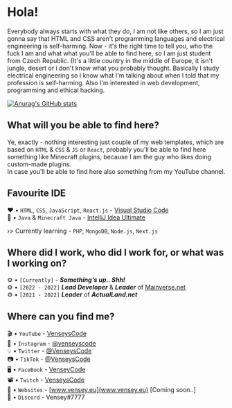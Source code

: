 # Hola!

Everybody always starts with what they do, I am not like others, so I am just gonna say that HTML and CSS aren't programming languages and electrical engineering is self-harming. Now - it's the right time to tell you, who the fuck I am and what what you'll be able to find here, so I am just student from Czech Republic. (It's a little country in the middle of Europe, it isn't jungle, desert or i don't know what you probably thought. Basically I study electrical engineering so I know what I'm talking about when I told that my profession is self-harming. Also I'm interested in web development, programming and ethical hacking. 

[![Anurag's GitHub stats](https://github-readme-stats.vercel.app/api?username=venseyscode)](https://github.com/anuraghazra/github-readme-stats)

## What will you be able to find here?

Ye, exactly - nothing interesting just couple of my web templates, which are based on `HTML` & `CSS` & `JS` or `React`, probably you'll be able to find here something like Minecraft plugins, because I am the guy who likes doing custom-made plugins.<br>
In case you'll be able to find here also something from my YouTube channel.

## Favourite IDE

❤️ • `HTML`, `CSS`, `JavaScript`, `React.js` - [Visual Studio Code](https://code.visualstudio.com/download) <br>
🧡 • `Java` & `Minecraft Java` - [IntelliJ Idea Ultimate](https://www.jetbrains.com/idea/download/#section=windows) <br>

›> Currently learning - `PHP`, `MongoDB`, `Node.js`, `Next.js` 

## Where did I work, who did I work for, or what was I working on? 

⚙️ • `[Currently]` - ***Something's up.. Shh!*** <br>
⚙️ • `[2022 - 2022]` ***Lead Developer*** & ***Leader*** of [Mainverse.net](www.mainverse.net) <br>
⚙️ • `[2021 - 2022]` ***Leader*** of ***ActualLand.net*** 

## Where can you find me?

🎬 • `YouTube` - [VenseysCode](https://www.youtube.com/channel/UC_lLen-FFlIm3t3i3u5tfWA) <br>
📸 • `Instagram` - [@venseyscode](https://www.instagram.com/venseyscode/) <br>
💡 • `Twitter` - [@VenseysCode](https://twitter.com/VenseysCode) <br>
📷 • `TikTok` - [@VenseysCode](https://www.tiktok.com/@venseyscode) <br>
🖥️ • `FaceBook` - [VenseyCode](https://www.facebook.com/profile.php?id=100080006863609) <br>
📽️ • `Twitch` - [VenseysCode](https://www.twitch.tv/venseyscode) <br>
📌 • `Websites` - [www.vensey.eu](www.vensey.eu) [Coming soon..]<br>
💬 • `Discord` - Vensey#7777

